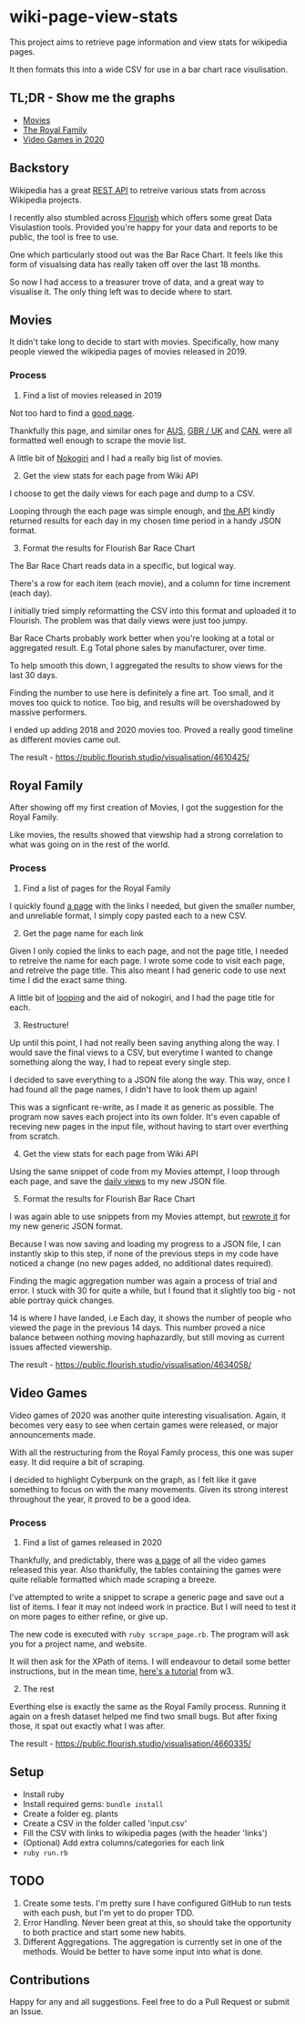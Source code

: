 # wiki-page-view-stats

This project aims to retrieve page information and view stats for wikipedia pages.

It then formats this into a wide CSV for use in a bar chart race visulisation.

## TL;DR - Show me the graphs

- [Movies](https://public.flourish.studio/visualisation/4610425/)
- [The Royal Family](https://public.flourish.studio/visualisation/4634058/)
- [Video Games in 2020](https://public.flourish.studio/visualisation/4660335/)

## Backstory

Wikipedia has a great [REST API](https://wikimedia.org/api/rest_v1/) to retreive various stats from across Wikipedia projects.

I recently also stumbled across [Flourish](https://flourish.studio/examples/) which offers some great Data Visulastion tools. Provided you're happy for your data and reports to be public, the tool is free to use.

One which particularly stood out was the Bar Race Chart. It feels like this form of visualsing data has really taken off over the last 18 months.

So now I had access to a treasurer trove of data, and a great way to visualise it. The only thing left was to decide where to start.

## Movies

It didn't take long to decide to start with movies. Specifically, how many people viewed the wikipedia pages of movies released in 2019.

### Process

1. Find a list of movies released in 2019

Not too hard to find a [good page](https://en.wikipedia.org/wiki/List_of_American_films_of_2019).

Thankfully this page, and similar ones for [AUS](https://en.wikipedia.org/wiki/List_of_Australian_films_of_2019), [GBR / UK](https://en.wikipedia.org/wiki/List_of_British_films_of_2019) and [CAN](https://en.wikipedia.org/wiki/List_of_Canadian_films_of_2019), were all formatted well enough to scrape the movie list.

A little bit of [Nokogiri](https://nokogiri.org/tutorials/parsing_an_html_xml_document.html) and I had a really big list of movies.

2. Get the view stats for each page from Wiki API

I choose to get the daily views for each page and dump to a CSV.

Looping through the each page was simple enough, and [the API](https://wikimedia.org/api/rest_v1/#/Pageviews%20data/get_metrics_pageviews_per_article__project___access___agent___article___granularity___start___end_) kindly returned results for each day in my chosen time period in a handy JSON format.

3. Format the results for Flourish Bar Race Chart

The Bar Race Chart reads data in a specific, but logical way.

There's a row for each item (each movie), and a column for time increment (each day).

I initially tried simply reformatting the CSV into this format and uploaded it to Flourish. The problem was that daily views were just too jumpy.

Bar Race Charts probably work better when you're looking at a total or aggregated result. E.g Total phone sales by manufacturer, over time.

To help smooth this down, I aggregated the results to show views for the last 30 days.

Finding the number to use here is definitely a fine art. Too small, and it moves too quick to notice. Too big, and results will be overshadowed by massive performers.

I ended up adding 2018 and 2020 movies too. Proved a really good timeline as different movies came out.

The result - https://public.flourish.studio/visualisation/4610425/

## Royal Family

After showing off my first creation of Movies, I got the suggestion for the Royal Family.

Like movies, the results showed that viewship had a strong correlation to what was going on in the rest of the world.

### Process

1. Find a list of pages for the Royal Family

I quickly found [a page](https://en.wikipedia.org/wiki/British_royal_family) with the links I needed, but given the smaller number, and unreliable format, I simply copy pasted each to a new CSV.

2. Get the page name for each link

Given I only copied the links to each page, and not the page title, I needed to retreive the name for each page. I wrote some code to visit each page, and retreive the page title. This also meant I had generic code to use next time I did the exact same thing.

A little bit of [looping](https://github.com/jwood74/wiki-page-view-stats/blob/4059924692d5439e7df3d8d0682d3749b1e0a410/commands.rb#L123) and the aid of nokogiri, and I had the page title for each.

3. Restructure!

Up until this point, I had not really been saving anything along the way. I would save the final views to a CSV, but everytime I wanted to change something along the way, I had to repeat every single step.

I decided to save everything to a JSON file along the way. This way, once I had found all the page names, I didn't have to look them up again!

This was a signficant re-write, as I made it as generic as possible. The program now saves each project into its own folder. It's even capable of receving new pages in the input file, without having to start over everthing from scratch.

4. Get the view stats for each page from Wiki API

Using the same snippet of code from my Movies attempt, I loop through each page, and save the [daily views](https://github.com/jwood74/wiki-page-view-stats/blob/4059924692d5439e7df3d8d0682d3749b1e0a410/commands.rb#L22) to my new JSON file.

5. Format the results for Flourish Bar Race Chart

I was again able to use snippets from my Movies attempt, but [rewrote it](https://github.com/jwood74/wiki-page-view-stats/blob/4059924692d5439e7df3d8d0682d3749b1e0a410/commands.rb#L103) for my new generic JSON format.

Because I was now saving and loading my progress to a JSON file, I can instantly skip to this step, if none of the previous steps in my code have noticed a change (no new pages added, no additional dates required).

Finding the magic aggregation number was again a process of trial and error. I stuck with 30 for quite a while, but I found that it slightly too big - not able portray quick changes.

14 is where I have landed, i.e Each day, it shows the number of people who viewed the page in the previous 14 days. This number proved a nice balance between nothing moving haphazardly, but still moving as current issues affected viewership.

The result - https://public.flourish.studio/visualisation/4634058/

## Video Games

Video games of 2020 was another quite interesting visualisation. Again, it becomes very easy to see when certain games were released, or major announcements made.

With all the restructuring from the Royal Family process, this one was super easy. It did require a bit of scraping.

I decided to highlight Cyberpunk on the graph, as I felt like it gave something to focus on with the many movements. Given its strong interest throughout the year, it proved to be a good idea.

### Process

1. Find a list of games released in 2020

Thankfully, and predictably, there was [a page](https://en.wikipedia.org/wiki/2020_in_video_games) of all the video games released this year. Also thankfully, the tables containing the games were quite reliable formatted which made scraping a breeze.

I've attempted to write a snippet to scrape a generic page and save out a list of items. I fear it may not indeed work in practice. But I will need to test it on more pages to either refine, or give up.

The new code is executed with `ruby scrape_page.rb`. The program will ask you for a project name, and website.

It will then ask for the XPath of items. I will endeavour to detail some better instructions, but in the mean time, [here's a tutorial](https://www.w3schools.com/xml/xpath_intro.asp) from w3.

2. The rest

Everthing else is exactly the same as the Royal Family process. Running it again on a fresh dataset helped me find two small bugs. But after fixing those, it spat out exactly what I was after.

The result - https://public.flourish.studio/visualisation/4660335/

## Setup

- Install ruby
- Install required gems: `bundle install`
- Create a folder eg. plants
- Create a CSV in the folder called 'input.csv'
- Fill the CSV with links to wikipedia pages (with the header 'links')
- (Optional) Add extra columns/categories for each link
- `ruby run.rb`

## TODO

1. Create some tests. I'm pretty sure I have configured GitHub to run tests with each push, but I'm yet to do proper TDD.
2. Error Handling. Never been great at this, so should take the opportunity to both practice and start some new habits.
3. Different Aggregations. The aggregation is currently set in one of the methods. Would be better to have some input into what is done.

## Contributions

Happy for any and all suggestions. Feel free to do a Pull Request or submit an Issue.
